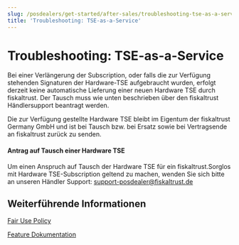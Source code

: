 ```yaml
---
slug: /posdealers/get-started/after-sales/troubleshooting-tse-as-a-service
title: 'Troubleshooting: TSE-as-a-Service'
---
```


# Troubleshooting: TSE-as-a-Service

Bei einer Verlängerung der Subscription, oder falls die zur Verfügung stehenden Signaturen der Hardware-TSE aufgebraucht wurden, erfolgt derzeit keine automatische Lieferung einer neuen Hardware TSE durch fiskaltrust. Der Tausch muss wie unten beschrieben über den fiskaltrust Händlersupport beantragt werden.

Die zur Verfügung gestellte Hardware TSE bleibt im Eigentum der fiskaltrust Germany GmbH und ist bei Tausch bzw. bei Ersatz sowie bei Vertragsende an fiskaltrust zurück zu senden.

#### Antrag auf Tausch einer Hardware TSE

Um einen Anspruch auf Tausch der Hardware TSE für ein fiskaltrust.Sorglos mit Hardware TSE-Subscription geltend zu machen, wenden Sie sich bitte an unseren Händler Support:  [support-posdealer@fiskaltrust.de](mailto:isupport-posdealer@fiskaltrust.de)

## Weiterführende Informationen

[Fair Use Policy](https://docs.fiskaltrust.cloud/de/docs/product-description/germany/products-and-services/fair-use-policy)

[Feature Dokumentation](https://docs.fiskaltrust.cloud/de/docs/product-description/germany/products-and-services/caas/features/basics/tse)
